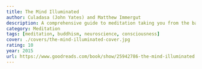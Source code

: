 ```yaml
---
title: The Mind Illuminated
author: Culadasa (John Yates) and Matthew Immergut
description: A comprehensive guide to meditation taking you from the basics all the way to the deepest states of consciousness.
category: Meditation
tags: [meditation, buddhism, neuroscience, consciousness]
cover: ./covers/the-mind-illuminated-cover.jpg
rating: 10
year: 2015
url: https://www.goodreads.com/book/show/25942786-the-mind-illuminated
---
```

